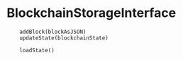 # BlockchainStorageInterface
```
    addBlock(blockAsJSON)
    updateState(blockchainState)
    
    loadState()
```

